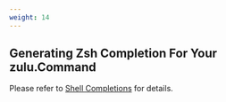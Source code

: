 ```yaml
---
weight: 14
---
```


## Generating Zsh Completion For Your zulu.Command

Please refer to [Shell Completions](_index.md) for details.
